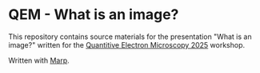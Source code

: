# QEM - What is an image?

This repository contains source materials for the presentation "What is an image?"
written for the [Quantitive Electron Microscopy 2025](https://qem2025.sciencesconf.org/) workshop.


Written with [Marp](https://marp.app/).